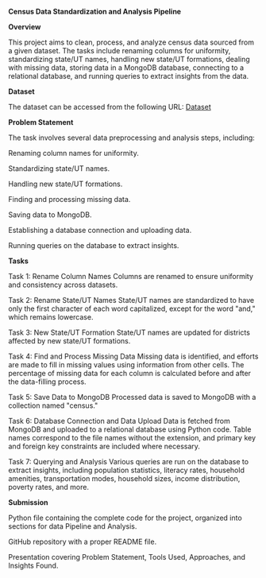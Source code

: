 **Census Data Standardization and Analysis Pipeline**

**Overview**

This project aims to clean, process, and analyze census data sourced from a given dataset. The tasks include renaming columns for uniformity, standardizing state/UT names, handling new state/UT formations, dealing with missing data, storing data in a MongoDB database, connecting to a relational database, and running queries to extract insights from the data.

**Dataset**

The dataset can be accessed from the following URL: [Dataset](https://drive.google.com/drive/folders/10FLf8dEXqz_vc8p4DVoA5MKAh60gp1f6)

**Problem Statement**

The task involves several data preprocessing and analysis steps, including:

Renaming column names for uniformity.

Standardizing state/UT names.

Handling new state/UT formations.

Finding and processing missing data.

Saving data to MongoDB.

Establishing a database connection and uploading data.

Running queries on the database to extract insights.

**Tasks**

Task 1: Rename Column Names
Columns are renamed to ensure uniformity and consistency across datasets.

Task 2: Rename State/UT Names
State/UT names are standardized to have only the first character of each word capitalized, except for the word "and," which remains lowercase.

Task 3: New State/UT Formation
State/UT names are updated for districts affected by new state/UT formations.

Task 4: Find and Process Missing Data
Missing data is identified, and efforts are made to fill in missing values using information from other cells. The percentage of missing data for each column is calculated before and after the data-filling process.

Task 5: Save Data to MongoDB
Processed data is saved to MongoDB with a collection named "census."

Task 6: Database Connection and Data Upload
Data is fetched from MongoDB and uploaded to a relational database using Python code. Table names correspond to the file names without the extension, and primary key and foreign key constraints are included where necessary.

Task 7: Querying and Analysis
Various queries are run on the database to extract insights, including population statistics, literacy rates, household amenities, transportation modes, household sizes, income distribution, poverty rates, and more.

**Submission**

Python file containing the complete code for the project, organized into sections for data Pipeline and Analysis.

GitHub repository with a proper README file.

Presentation covering Problem Statement, Tools Used, Approaches, and Insights Found.
